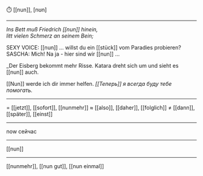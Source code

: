 ⏱️ [[nun]], [nʊn]

---
*Ins Bett muß Friedrich [[nun]] hinein,*  
*litt vielen Schmerz an seinem Bein;*  

SEXY VOICE: [[nun]] … willst du ein [[stück]] vom Paradies probieren?  
SASCHA: Mich! Na ja - hier sind wir [[nun]] …  

_Der Eisberg bekommt mehr Risse. Katara dreht sich um und sieht es [[nun]] auch.

[[Nun]] werde ich dir immer helfen.
*[[Теперь]] я всегда буду тебе помогать.*

---
= [[jetzt]], [[sofort]], [[nunmehr]]
≈ [[also]], [[daher]], [[folglich]]
≠ [[dann]], [[später]], [[einst]]

---
now
сейчас

---
[[nun]]

---
[[nunmehr]], [[nun gut]], [[nun einmal]]
